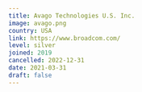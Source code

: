 ```yaml
---
title: Avago Technologies U.S. Inc.
image: avago.png
country: USA
link: https://www.broadcom.com/
level: silver
joined: 2019
cancelled: 2022-12-31
date: 2021-03-31
draft: false
---
```

